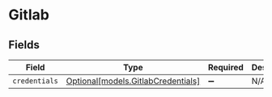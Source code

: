 # Gitlab


## Fields

| Field                                                                | Type                                                                 | Required                                                             | Description                                                          |
| -------------------------------------------------------------------- | -------------------------------------------------------------------- | -------------------------------------------------------------------- | -------------------------------------------------------------------- |
| `credentials`                                                        | [Optional[models.GitlabCredentials]](../models/gitlabcredentials.md) | :heavy_minus_sign:                                                   | N/A                                                                  |